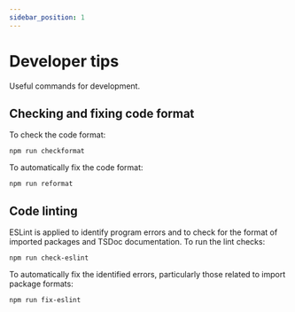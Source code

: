 ```yaml
---
sidebar_position: 1
---
```


# Developer tips

Useful commands for development.

## Checking and fixing code format

To check the code format:

```
npm run checkformat
```

To automatically fix the code format:

```
npm run reformat
```

## Code linting

ESLint is applied to identify program errors and to check for the format of imported packages and TSDoc documentation.
To run the lint checks:

```
npm run check-eslint
```

To automatically fix the identified errors, particularly those related to import package formats:

```
npm run fix-eslint
```
